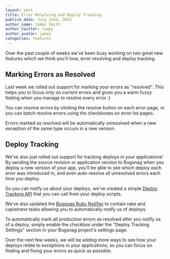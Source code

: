 ```yaml
---
layout: post
title: Error Resolving and Deploy Tracking
publish_date: July 22nd, 2012
author_name: James Smith
author_twitter: loopj
author_avatar: james
categories: features
---
```


Over the past couple of weeks we've been busy working on two great new
features which we think you'll love, error resolving and deploy tracking.


Marking Errors as Resolved
--------------------------

Last week we rolled out support for marking your errors as "resolved". This
helps you to focus only on current errors and gives you a warm fuzzy feeling
when you manage to resolve every error :)

You can resolve errors by clicking the resolve button on each error page, or you
can batch resolve errors using the checkboxes on error list pages.

Errors marked as resolved will be automatically unresolved when a new
exception of the same type occurs in a new version.


Deploy Tracking
---------------

We've also just rolled out support for tracking deploys in your applications!
By sending the source revision or application version to
Bugsnag when you deploy a new version of your app, you'll be able to see
which deploy each error was introduced in, and even auto-resolve all
unresolved errors each time you deploy.

So you can notify us about your deploys, we've created a simple
[Deploy Tracking API](https://docs.bugsnag.com/api/deploy-tracking/) that
you can call from your deploy scripts.

We've also updated the [Bugsnag Ruby Notifier](https://docs.bugsnag.com/platforms/ruby/)
to contain rake and capistrano tasks allowing you to automatically notify
us of deploys.

To automatically mark all production errors as resolved after you notify us
of a deploy, simply enable the checkbox under the "Deploy Tracking Settings"
section in your Bugsnag project's settings page.

Over the next few weeks, we will be adding more ways to see how your deploys
relate to exceptions in your applications, so you can focus on finding and fixing
your errors as quick as possible.
